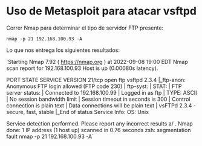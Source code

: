 # Uso de Metasploit para atacar vsftpd

Correr Nmap para determinar el tipo de servidor FTP presente:

`nmap -p 21 192.168.100.93 -A`  

Lo que nos entrega los siguientes resultados:  

`Starting Nmap 7.92 ( https://nmap.org ) at 2022-09-08 19:00 EDT
Nmap scan report for 192.168.100.93
Host is up (0.00080s latency).

PORT   STATE SERVICE VERSION
21/tcp open  ftp     vsftpd 2.3.4
|_ftp-anon: Anonymous FTP login allowed (FTP code 230)
| ftp-syst: 
|   STAT: 
| FTP server status:
|      Connected to 192.168.100.99
|      Logged in as ftp
|      TYPE: ASCII
|      No session bandwidth limit
|      Session timeout in seconds is 300
|      Control connection is plain text
|      Data connections will be plain text
|      vsFTPd 2.3.4 - secure, fast, stable
|_End of status
Service Info: OS: Unix

Service detection performed. Please report any incorrect results a/ .
Nmap done: 1 IP address (1 host up) scanned in 0.76 seconds
zsh: segmentation fault  nmap -p 21 192.168.100.93 -A`  

